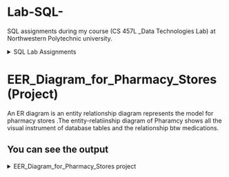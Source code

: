 # Lab-SQL-
 SQL assignments during my course (CS 457L _Data Technologies Lab) at Northwestern Polytechnic university.
 <details>
<summary> SQL Lab Assignments  </summary>
<a href="https://github.com/Maryam-Taherzadeh/Lab-SQL-/tree/main/Assignments"> document</a>
</details>
 
 
# EER_Diagram_for_Pharmacy_Stores (Project)

An ER diagram is an entity relationship diagram represents the model for pharmacy stores .The entity-relatiinship diagram of Pharamcy shows all the visual instrument of database tables and the relationship btw medications.


## You can see the output
<details>
<summary>EER_Diagram_for_Pharmacy_Stores project </summary>
<a href="https://github.com/Maryam-Taherzadeh/EER_Diagram_for_Pharmacy_Stores/blob/main/Pharmacy%20store%20information.pdf"> document</a>
</details>

